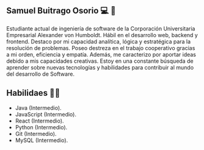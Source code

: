 ## Samuel Buitrago Osorio 💻 🌌

Estudiante actual de ingeniería de software de la
Corporación Universitaria Empresarial Alexander von
Humboldt. Hábil en el desarrollo web, backend y frontend.
Destaco por mi capacidad analítica, lógica y estratégica
para la resolución de problemas. Poseo destreza en el
trabajo cooperativo gracias a mi orden, eficiencia y
empatía. Además, me caracterizo por aportar ideas debido
a mis capacidades creativas. Estoy en una constante
búsqueda de aprender sobre nuevas tecnologías y
habilidades para contribuir al mundo del desarrollo de
Software.

## Habilidaes 💪🏻

- Java (Intermedio).
- JavaScript (Intermedio).
- React (Intermedio).
- Python (Intermedio).
- Git (Intermedio).
- MySQL (Intermedio).
